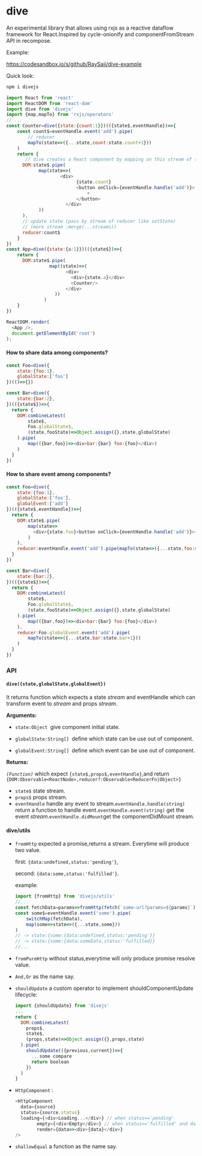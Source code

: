 # dive 

An experimental library that allows using rxjs as a reactive dataflow framework for React.Inspired by cycle-onionify and componentFromStream API in recompose.

Example:

<https://codesandbox.io/s/github/RaySaii/dive-example>

Quick look:

```javascript
npm i divejs
```



```javascript
import React from 'react'
import ReactDOM from 'react-dom'
import dive from 'divejs'
import {map,mapTo} from 'rxjs/operators'
// ...
const Counter=dive({state:{count:1}})(({state$,eventHandle})=>{
    const count$=eventHandle.event('add').pipe(
        // reducer
    	mapTo(state=>({...state,count:state.count+1}))
    )
    return {
       // dive creates a React component by mapping an this stream of state$ to a stream of React nodes (vdom).
      DOM:state$.pipe(
            map(state=>(
              	    <div>
                          {state.count}
                          <button onClick={eventHandle.handle('add')}>
                              +
                          </button>
                      </div>
            ))
      ),
      // update state (pass by stream of reducer like setState)
      // (more stream :merge(...streams))
      reducer:count$
    }
})
const App=dive({state:{a:1}})(({state$})=>{
    return {
      DOM:state$.pipe(
              	map((state)=>(
                      <div>
                      	<div>{state.a}</div>
                      	<Counter/>
                      </div>
                  ))
              )
    }
})

ReactDOM.render(
  <App />,
  document.getElementById('root')
);
```

#### How to share data among components?

```js
const Foo=dive({
    state:{foo:1},
    globalState:['foo']
})(()=>{})

const Bar=dive({
    state:{bar:2},
})(({state$})=>{
  return {
    DOM:combineLatest(
        state$,
        Foo.globalState$,
        (state,fooState)=>Object.assign({},state,globalState)
    ).pipe(
        map(({bar,foo})=><div>bar:{bar} foo:{foo}</div>)
    )
  }
})

``` 

#### How to share event among components?
```js
const Foo=dive({
    state:{foo:1},
    globalState:['foo'],
    globalEvent:['add']
})(({state$,eventHandle})=>{
  return {
    DOM:state$.pipe(
        map(state=>
          <div>{state.foo}<button onClick={eventHandle.handle('add')}>+</button></div>
        )
    ),
    reducer:eventHandle.event('add').pipe(mapTo(state=>({...state,foo:state.foo+1})))
  }
})

const Bar=dive({
    state:{bar:2},
})(({state$})=>{
  return {
    DOM:combineLatest(
        state$,
        Foo.globalState$,
        (state,fooState)=>Object.assign({},state,globalState)
    ).pipe(
        map(({bar,foo})=><div>bar:{bar} foo:{foo}</div>)
    ),
    reducer:Foo.globalEvent.event('add').pipe(
        mapTo(state=>({...state,bar:state.bar+1}))
    )
  }
})

``` 

### API

#### `dive({state,globalState,globalEvent})`

It returns function which expects a state *stream* and eventHandle which can transform event to *stream* and  props *stream*. 

**Arguments:**

- `state:Object `give component initial state.

- `globalState:String[] `define which state can be use out of component.

- `globalEvent:String[] `define which event can be use out of component.


**Returns:**


*`(Function)`* which expect `{state$,props$,eventHandle}`,and return `{DOM:Observable<ReactNode>,reducer?:Observable<ReducerFn|Object>}`

- `state$` state stream.
- `props$` props stream.
- `eventHandle` handle any event to stream.`eventHandle.handle(string)` return a function to handle event.`eventHandle.event(string)` get the event *stream*.`eventHandle.didMount`get the componentDidMount stream.

#### dive/utils

- `fromHttp` expected a promise,returns a stream. Everytime will produce two value.

  first:  `{data:undefined,status:'pending'}`,

  second:  `{data:some,status:'fulfilled'}`.

  example:

  ```javascript
  import {fromHttp} from 'divejs/utils'
  //...
  const fetchData=params=>fromHttp(fetch(`some-url?params=${params}`).then(res=>res.json()))
  const some$=eventHandle.event('some').pipe(
      switchMap(fetchData),
      map(some=>state=>({...state,some}))
  )
  // -> state:{some:{data:undefined,status:'pending'}}
  // -> state:{some:{data:someData,status:'fulfilled}}
  //...
  ```

- `fromPureHttp` without status,everytime will only produce promise resolve value.

- `And,Or` as the name say.

- `shouldUpdate` a custom operator to implement shouldComponentUpdate lifecycle:
  ```js
  import {shouldUpdate} from 'divejs'
  ...
  return {
    DOM:combineLatest(
      props$,
      state$,
      (props,state)=>Object.assign({},props,state)
    ).pipe(
      shouldUpdate(({previous,current})=>{
        ...some compare
        return boolean
      })  
    )
  }
  
  ```

- `HttpComponent` :

  ```js
  <HttpComponent
  	data={source}
  	status={source.status}
  	loading={<div>Loading...</div>} // when status=='pending'
          empty={<div>Empty</div>} // when status=='fulfilled' and data is empty
          render={data=><div>{data}</div>}
  />
  ```

- `shallowEqual` a function as the name say.

